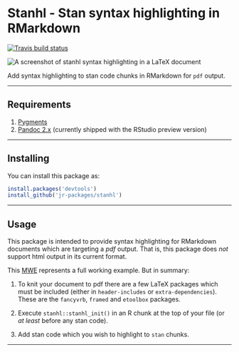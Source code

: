 # Stanhl - Stan syntax highlighting in RMarkdown

<!-- badges: start -->
  [![Travis build status](https://travis-ci.com/jr-packages/stanhl.svg?branch=master)](https://travis-ci.com/jr-packages/stanhl)

![A screenshot of stanhl syntax highlighting in a LaTeX
document](https://raw.githubusercontent.com/jr-packages/stanhl/master/inst/extdata/example.png)

Add syntax highlighting to stan code chunks in RMarkdown for `pdf` output. 

---
## Requirements

1. [Pygments](https://pygments.org/download/)
2. [Pandoc 2.x](https://github.com/jgm/pandoc/releases/tag/2.11.0.2) (currently
   shipped with the RStudio preview version)

---
## Installing

You can install this package as:
```r
install.packages('devtools')
install_github('jr-packages/stanhl')
```

---
## Usage

This package is intended to provide syntax highlighting for RMarkdown documents
which are targeting a _pdf_ output. That is, this package does _not_ support
html output in its current format.

This
[MWE](https://github.com/jr-packages/stanhl/blob/master/inst/extdata/mwe.Rmd)
represents a full working example. But in summary:

1. To knit your document to pdf there are a few LaTeX packages which must be
   included (either in `header-includes` or `extra-dependencies`). These are
   the `fancyvrb`, `framed` and `etoolbox` packages.

2. Execute `stanhl::stanhl_init()` in an R chunk at the top of your file (or
   *at least* before any stan code).

3. Add stan code which you wish to highlight to ```stan``` chunks.
---
